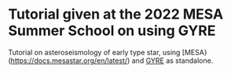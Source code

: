 # Tutorial given at the 2022 MESA Summer School on using GYRE
Tutorial on asteroseismology of early type star, using [MESA}(https://docs.mesastar.org/en/latest/) and [GYRE](https://gyre.readthedocs.io/en/stable/) as standalone.
